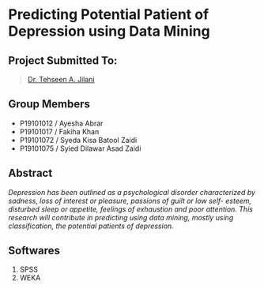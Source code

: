 # Predicting Potential Patient of Depression using Data Mining

## Project Submitted To:
> [Dr. Tehseen A. Jilani](https://github.com/tajilani)

## Group Members
* P19101012 / Ayesha Abrar
* P19101017 / Fakiha Khan
* P19101072 / Syeda Kisa Batool Zaidi
* P19101075 / Syied Dilawar Asad Zaidi

## Abstract
_Depression has been outlined as a psychological disorder characterized by sadness, loss of interest or pleasure, passions of guilt or low self- esteem, disturbed sleep or appetite, feelings of exhaustion and poor attention. This research will contribute in predicting using data mining, mostly using classification, the potential patients of depression._

## Softwares
1. SPSS
2. WEKA


